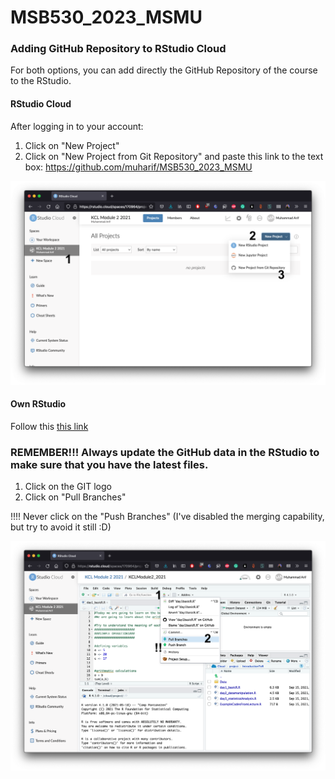 # MSB530_2023_MSMU
 
### Adding GitHub Repository to RStudio Cloud

For both options, you can add directly the GitHub Repository of the course to the RStudio.

#### RStudio Cloud

After logging in to your account:
1. Click on "New Project"
2. Click on "New Project from Git Repository" and paste this link to the text box: https://github.com/muharif/MSB530_2023_MSMU

![](https://github.com/sysmedicine/KCLModule2_2021/raw/gh-pages/img/add_project.png)


#### Own RStudio

Follow this [this link](https://cfss.uchicago.edu/setup/git-with-rstudio/)

### REMEMBER!!! Always update the GitHub data in the RStudio to make sure that you have the latest files.

1. Click on the GIT logo
2. Click on "Pull Branches"

!!!! Never click on the "Push Branches" (I've disabled the merging capability, but try to avoid it still :D)

![](https://github.com/sysmedicine/KCLModule2_2021/raw/gh-pages/img/update_git.png)